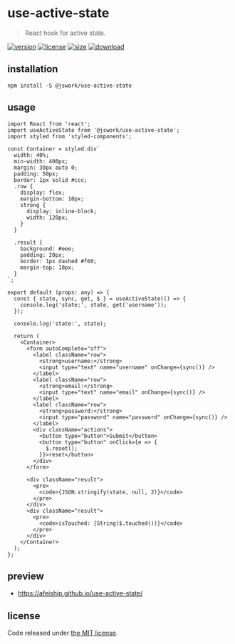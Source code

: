 # use-active-state
> React hook for active state.

[![version][version-image]][version-url]
[![license][license-image]][license-url]
[![size][size-image]][size-url]
[![download][download-image]][download-url]

## installation
```shell
npm install -S @jswork/use-active-state
```

## usage
  ```tsx
  import React from 'react';
  import useActiveState from '@jswork/use-active-state';
  import styled from 'styled-components';

  const Container = styled.div`
    width: 40%;
    min-width: 400px;
    margin: 30px auto 0;
    padding: 50px;
    border: 1px solid #ccc;
    .row {
      display: flex;
      margin-bottom: 10px;
      strong {
        display: inline-block;
        width: 120px;
      }
    }

    .result {
      background: #eee;
      padding: 20px;
      border: 1px dashed #f60;
      margin-top: 10px;
    }
  `;

  export default (props: any) => {
    const { state, sync, get, $ } = useActiveState(() => {
      console.log('state:', state, get('username'));
    });

    console.log('state:', state);

    return (
      <Container>
        <form autoComplete="off">
          <label className="row">
            <strong>username:</strong>
            <input type="text" name="username" onChange={sync()} />
          </label>
          <label className="row">
            <strong>email:</strong>
            <input type="text" name="email" onChange={sync()} />
          </label>
          <label className="row">
            <strong>password:</strong>
            <input type="password" name="password" onChange={sync()} />
          </label>
          <div className="actions">
            <button type="button">Submit</button>
            <button type="button" onClick={e => {
              $.reset();
            }}>reset</button>
          </div>
        </form>

        <div className="result">
          <pre>
            <code>{JSON.stringify(state, null, 2)}</code>
          </pre>
        </div>
        <div className="result">
          <pre>
            <code>isTouched: {String($.touched())}</code>
          </pre>
        </div>
      </Container>
    );
  };
  ```

## preview
- https://afeiship.github.io/use-active-state/

## license
Code released under [the MIT license](https://github.com/afeiship/use-active-state/blob/master/LICENSE.txt).

[version-image]: https://img.shields.io/npm/v/@jswork/use-active-state
[version-url]: https://npmjs.org/package/@jswork/use-active-state

[license-image]: https://img.shields.io/npm/l/@jswork/use-active-state
[license-url]: https://github.com/afeiship/use-active-state/blob/master/LICENSE.txt

[size-image]: https://img.shields.io/bundlephobia/minzip/@jswork/use-active-state
[size-url]: https://github.com/afeiship/use-active-state/blob/master/dist/use-active-state.min.js

[download-image]: https://img.shields.io/npm/dm/@jswork/use-active-state
[download-url]: https://www.npmjs.com/package/@jswork/use-active-state
